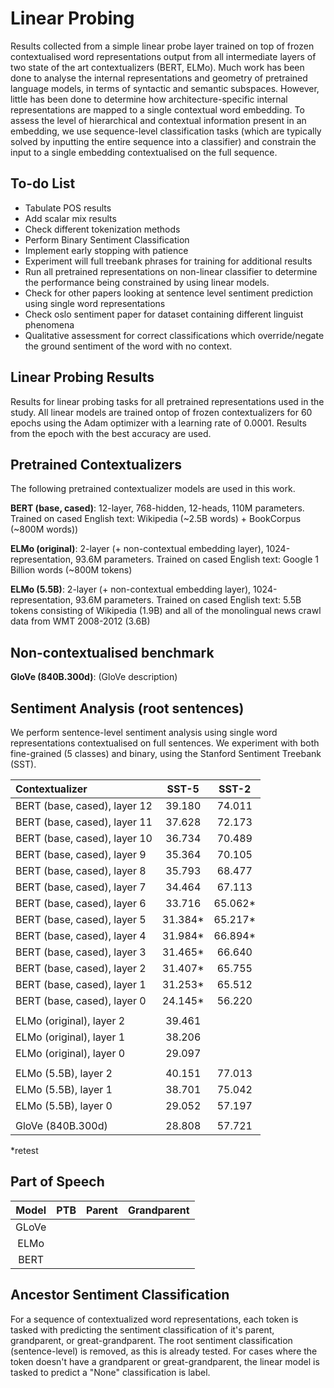 
# **Linear Probing**

Results collected from a simple linear probe layer trained on top of frozen contextualised word representations output from all intermediate layers of two state of the art contextualizers (BERT, ELMo). Much work has been done to analyse the internal representations and geometry of pretrained language models, in terms of syntactic and semantic subspaces. However, little has been done to determine how architecture-specific internal representations are mapped to a single contextual word embedding. To assess the level of hierarchical and contextual information present in an embedding, we use sequence-level classification tasks (which are typically solved by inputting the entire sequence into a classifier) and constrain the input to a single embedding contextualised on the full sequence.

## **To-do List**

- Tabulate POS results
- Add scalar mix results
- Check different tokenization methods
- Perform Binary Sentiment Classification
- Implement early stopping with patience
- Experiment will full treebank phrases for training for additional results
- Run all pretrained representations on non-linear classifier to determine the performance being constrained by using linear models.
- Check for other papers looking at sentence level sentiment prediction using single word representations
- Check oslo sentiment paper for dataset containing different linguist phenomena
- Qualitative assessment for correct classifications which override/negate the ground sentiment of the word with no context.


## **Linear Probing Results**

Results for linear probing tasks for all pretrained representations used in the study. All linear models are trained ontop of frozen contextualizers for 60 epochs using the Adam optimizer with a learning rate of 0.0001. Results from the epoch with the best accuracy are used.

## Pretrained Contextualizers

The following pretrained contextualizer models are used in this work.

**BERT (base, cased)**: 12-layer, 768-hidden, 12-heads, 110M parameters.
Trained on cased English text: Wikipedia (~2.5B words) + BookCorpus (~800M words))

**ELMo (original)**: 2-layer (+ non-contextual embedding layer), 1024-representation, 93.6M parameters. Trained on cased English text: Google 1 Billion words (~800M tokens)

**ELMo (5.5B)**: 2-layer (+ non-contextual embedding layer), 1024-representation, 93.6M parameters. Trained on cased English text: 5.5B tokens consisting of Wikipedia (1.9B) and all of the monolingual news crawl data from WMT 2008-2012 (3.6B)

## Non-contextualised benchmark

**GloVe (840B.300d)**: (GloVe description)

## **Sentiment Analysis (root sentences)**

We perform sentence-level sentiment analysis using single word representations contextualised on full sentences. We experiment with both fine-grained (5 classes) and binary, using the Stanford Sentiment Treebank (SST).

| Contextualizer              | SST-5    | SST-2    |
|:--------------------------- |:--------:|:--------:|
|BERT (base, cased), layer 12 | 39.180   | 74.011
|BERT (base, cased), layer 11 | 37.628   | 72.173
|BERT (base, cased), layer 10 | 36.734   | 70.489
|BERT (base, cased), layer 9  | 35.364   | 70.105
|BERT (base, cased), layer 8  | 35.793   | 68.477
|BERT (base, cased), layer 7  | 34.464   | 67.113
|BERT (base, cased), layer 6  | 33.716   | 65.062*
|BERT (base, cased), layer 5  | 31.384*  | 65.217*
|BERT (base, cased), layer 4  | 31.984*  | 66.894*
|BERT (base, cased), layer 3  | 31.465*  | 66.640
|BERT (base, cased), layer 2  | 31.407*  | 65.755
|BERT (base, cased), layer 1  | 31.253*  | 65.512
|BERT (base, cased), layer 0  | 24.145*  | 56.220
|||
|ELMo (original), layer 2     | 39.461   |
|ELMo (original), layer 1     | 38.206   |
|ELMo (original), layer 0     | 29.097   |
|||
|ELMo (5.5B), layer 2         | 40.151   | 77.013
|ELMo (5.5B), layer 1         | 38.701   | 75.042
|ELMo (5.5B), layer 0         | 29.052   | 57.197
|||
| GloVe (840B.300d)           | 28.808   | 57.721  |
*retest

## **Part of Speech**

| Model     | PTB     | Parent   | Grandparent |
|:---------:|:-------:|:--------:|:-----------:|
| GLoVe     |         |          |             |
| ELMo      |         |          |             |
| BERT      |         |          |             |

## **Ancestor Sentiment Classification**

For a sequence of contextualized word representations, each token is tasked with predicting the sentiment classification of it's parent, grandparent, or great-grandparent. The root sentiment classification (sentence-level) is removed, as this is already tested. For cases where the token doesn't have a grandparent or great-grandparent, the linear model is tasked to predict a "None" classification is label.
